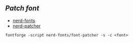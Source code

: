 
## *Patch font*

- [nerd-fonts](https://www.nerdfonts.com/)
- [nerd-patcher](https://github.com/yehuohan/nerd-fonts)

```
fontforge -script nerd-fonts/font-patcher -s -c <font>
```
